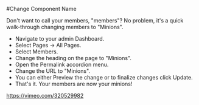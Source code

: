 #Change Component Name

Don't want to call your members, "members"? No problem, it's a quick walk-through changing members to "Minions".

*   Navigate to your admin Dashboard.
*   Select Pages -> All Pages.
*   Select Members.
*   Change the heading on the page to "Minions".
*   Open the Permalink accordion menu.
*   Change the URL to "Minions".
*   You can either Preview the change or to finalize changes click Update.
*   That's it. Your members are now your minions!

https://vimeo.com/320529982